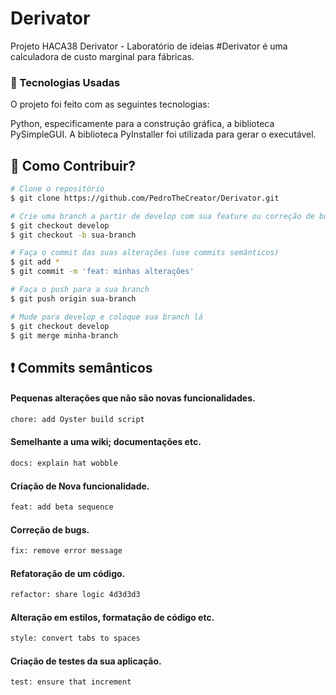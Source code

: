 # Derivator

Projeto HACA38 Derivator - Laboratório de ideias
#Derivator é uma calculadora de custo marginal para fábricas. 

### :rocket: Tecnologias Usadas

O projeto foi feito com as seguintes tecnologias:

Python, especificamente para a construção gráfica, a biblioteca PySimpleGUI.
A biblioteca PyInstaller foi utilizada para gerar o executável.
## :thinking: Como Contribuir?

```bash
# Clone o repositório
$ git clone https://github.com/PedroTheCreator/Derivator.git

# Crie uma branch a partir de develop com sua feature ou correção de bugs
$ git checkout develop
$ git checkout -b sua-branch

# Faça o commit das suas alterações (use commits semânticos)
$ git add *
$ git commit -m 'feat: minhas alterações'

# Faça o push para a sua branch
$ git push origin sua-branch

# Mude para develop e coloque sua branch lá
$ git checkout develop
$ git merge minha-branch
```

## :exclamation: Commits semânticos
#### Pequenas alterações que não são novas funcionalidades.
```sh
chore: add Oyster build script
```
#### Semelhante a uma wiki; documentações etc.
```sh
docs: explain hat wobble
```
#### Criação de Nova funcionalidade.
```sh
feat: add beta sequence
```
#### Correção de bugs.
```sh
fix: remove error message
```
#### Refatoração de um código.
```sh
refactor: share logic 4d3d3d3
```
#### Alteração em estilos, formatação de código etc.
```sh
style: convert tabs to spaces
```
#### Criação de testes da sua aplicação.
```sh
test: ensure that increment
```

